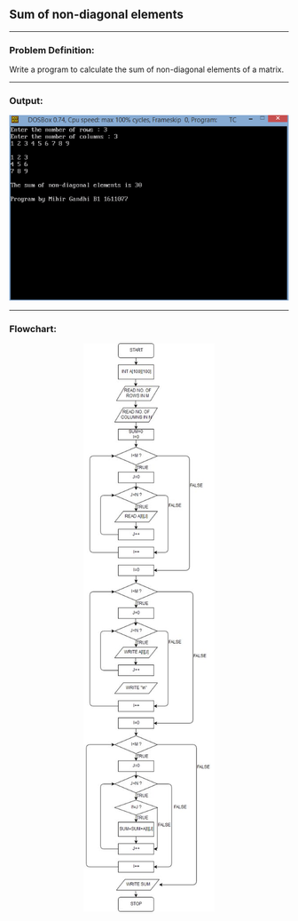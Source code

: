 ## Sum of non-diagonal elements

-----------------------------------------
### Problem Definition:
Write a program to calculate the sum of non-diagonal elements of a matrix.

------------------------------------------
### Output:
<p align="center">
    <img src="./output.png">
</p>

------------------------------------------
### Flowchart:

<p align="center">
 <img src="./flowchart.jpg" alt="Flowchart">
</p>
